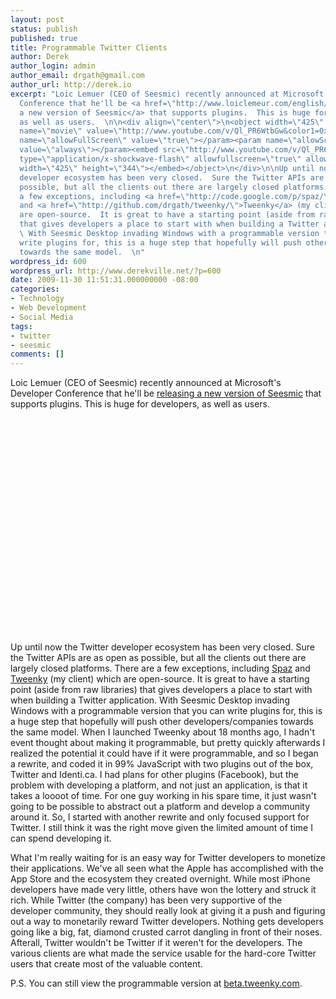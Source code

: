 ```yaml
---
layout: post
status: publish
published: true
title: Programmable Twitter Clients
author: Derek
author_login: admin
author_email: drgath@gmail.com
author_url: http://derek.io
excerpt: "Loic Lemuer (CEO of Seesmic) recently announced at Microsoft's Developer
  Conference that he'll be <a href=\"http://www.loiclemeur.com/english/2009/11/more-on-seesmics-vision-of-programmable-twitter-clients.html\">releasing
  a new version of Seesmic</a> that supports plugins.  This is huge for developers,
  as well as users.  \n\n<div align=\"center\">\n<object width=\"425\" height=\"344\"><param
  name=\"movie\" value=\"http://www.youtube.com/v/Ql_PR6WtbGw&color1=0xb1b1b1&color2=0xcfcfcf&hl=en_US&feature=player_embedded&fs=1\"></param><param
  name=\"allowFullScreen\" value=\"true\"></param><param name=\"allowScriptAccess\"
  value=\"always\"></param><embed src=\"http://www.youtube.com/v/Ql_PR6WtbGw&color1=0xb1b1b1&color2=0xcfcfcf&hl=en_US&feature=player_embedded&fs=1\"
  type=\"application/x-shockwave-flash\" allowfullscreen=\"true\" allowScriptAccess=\"always\"
  width=\"425\" height=\"344\"></embed></object>\n</div>\n\nUp until now the Twitter
  developer ecosystem has been very closed.  Sure the Twitter APIs are as open as
  possible, but all the clients out there are largely closed platforms.  There are
  a few exceptions, including <a href=\"http://code.google.com/p/spaz/\">Spaz</a>
  and <a href=\"http://github.com/drgath/tweenky/\">Tweenky</a> (my client) which
  are open-source.  It is great to have a starting point (aside from raw libraries)
  that gives developers a place to start with when building a Twitter application.
  \ With Seesmic Desktop invading Windows with a programmable version that you can
  write plugins for, this is a huge step that hopefully will push other developers/companies
  towards the same model.  \n"
wordpress_id: 600
wordpress_url: http://www.derekville.net/?p=600
date: 2009-11-30 11:51:31.000000000 -08:00
categories:
- Technology
- Web Development
- Social Media
tags:
- twitter
- seesmic
comments: []
---
```

Loic Lemuer (CEO of Seesmic) recently announced at Microsoft's Developer Conference that he'll be <a href="http://www.loiclemeur.com/english/2009/11/more-on-seesmics-vision-of-programmable-twitter-clients.html">releasing a new version of Seesmic</a> that supports plugins.  This is huge for developers, as well as users.

<!-- more -->

<div align="center">
<object width="425" height="344"><param name="movie" value="http://www.youtube.com/v/Ql_PR6WtbGw&color1=0xb1b1b1&color2=0xcfcfcf&hl=en_US&feature=player_embedded&fs=1"></param><param name="allowFullScreen" value="true"></param><param name="allowScriptAccess" value="always"></param><embed src="http://www.youtube.com/v/Ql_PR6WtbGw&color1=0xb1b1b1&color2=0xcfcfcf&hl=en_US&feature=player_embedded&fs=1" type="application/x-shockwave-flash" allowfullscreen="true" allowScriptAccess="always" width="425" height="344"></embed></object>
</div>

Up until now the Twitter developer ecosystem has been very closed.  Sure the Twitter APIs are as open as possible, but all the clients out there are largely closed platforms.  There are a few exceptions, including <a href="http://code.google.com/p/spaz/">Spaz</a> and <a href="http://github.com/drgath/tweenky/">Tweenky</a> (my client) which are open-source.  It is great to have a starting point (aside from raw libraries) that gives developers a place to start with when building a Twitter application.  With Seesmic Desktop invading Windows with a programmable version that you can write plugins for, this is a huge step that hopefully will push other developers/companies towards the same model.
<a id="more"></a><a id="more-600"></a>
When I launched Tweenky about 18 months ago, I hadn't event thought about making it programmable, but pretty quickly afterwards I realized the potential it could have if it were programmable, and so I began a rewrite, and coded it in 99% JavaScript with two plugins out of the box, Twitter and Identi.ca.  I had plans for other plugins (Facebook), but the problem with developing a platform, and not just an application, is that it takes a loooot of time.  For one guy working in his spare time, it just wasn't going to be possible to abstract out a platform and develop a community around it.  So, I started with another rewrite and only focused support for Twitter.  I still think it was the right move given the limited amount of time I can spend developing it.

What I'm really waiting for is an easy way for Twitter developers to monetize their applications.  We've all seen what the Apple has accomplished with the App Store and the ecosystem they created overnight.  While most iPhone developers have made very little, others have won the lottery and struck it rich.  While Twitter (the company) has been very supportive of the developer community, they should really look at giving it a push and figuring out a way to monetarily reward Twitter developers.  Nothing gets developers going like a big, fat, diamond crusted carrot dangling in front of their noses.  Afterall, Twitter wouldn't be Twitter if it weren't for the developers.  The various clients are what made the service usable for the hard-core Twitter users that create most of the valuable content.

P.S. You can still view the programmable version at <a href="http://beta.tweenky.com">beta.tweenky.com</a>.
